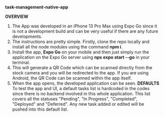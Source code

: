 **task-management-native-app**

**OVERVIEW**
1. The App was developed in an iPhone 13 Pro Max using Expo Go since it is not a development build and can be very useful if there are any future developments.
2. The instructions are pretty simple. Firstly, clone the repo locally and install all the node modules using the command **npm i**. 
3. Install the app, **Expo Go** on your mobile and then just simply run the application on the Expo Go server using **npx expo start --go** in your terminal.
3. This will generate a QR Code which can be scanned directly from the stock camera and you will be redirected to the app. If you are using Android, the QR Code can be scanned within the app itself.
4. When the app opens, the developed application can be seen.
**DEFAULTS**
To test the app and UI, a default tasks list is hardcoded in the codes since there is no backend involved in this whole application. This list covers all the statuses "Pending", "In Progress", "Completed", "Deployed" and "Deferred". Any new task added or edited will be pushed into this default list. 
